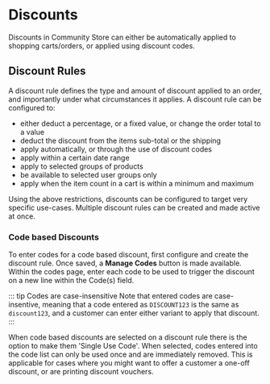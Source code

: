 # Discounts

Discounts in Community Store can either be automatically applied to shopping carts/orders, or applied using discount codes.

## Discount Rules

A discount rule defines the type and amount of discount applied to an order, and importantly under what circumstances it applies.
A discount rule can be configured to:
- either deduct a percentage, or a fixed value, or change the order total to a value
- deduct the discount from the items sub-total or the shipping
- apply automatically, or through the use of discount codes
- apply within a certain date range
- apply to selected groups of products
- be available to selected user groups only
- apply when the item count in a cart is within a minimum and maximum

Using the above restrictions, discounts can be configured to target very specific use-cases. Multiple discount rules can be created and made active at once.

### Code based Discounts
To enter codes for a code based discount, first configure and create the discount rule. Once saved, a **Manage Codes** button is made available. Within the codes page, enter each code to be used to trigger the discount on a new line within the Code(s) field.

::: tip Codes are case-insensitive
Note that entered codes are case-insentive, meaning that a code entered as `DISCOUNT123` is the same as `discount123`, and a customer can enter either variant to apply that discount.
:::

When code based discounts are selected on a discount rule there is the option to make them 'Single Use Code'.
When selected, codes entered into the code list can only be used once and are immediately removed. This is applicable for cases where you might want to offer a customer a one-off discount, or are printing discount vouchers. 
